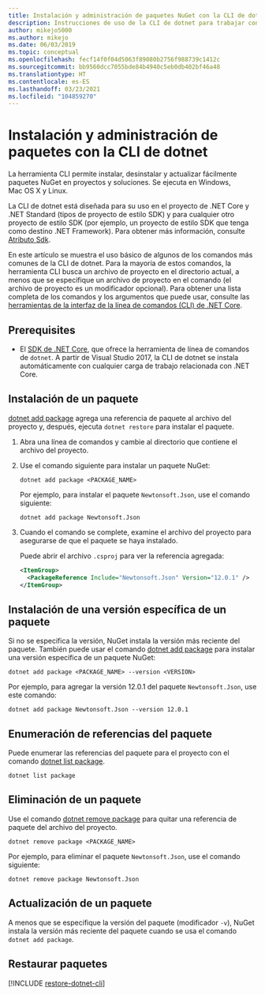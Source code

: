 ```yaml
---
title: Instalación y administración de paquetes NuGet con la CLI de dotnet
description: Instrucciones de uso de la CLI de dotnet para trabajar con paquetes NuGet.
author: mikejo5000
ms.author: mikejo
ms.date: 06/03/2019
ms.topic: conceptual
ms.openlocfilehash: fecf14f0f04d5063f89080b2756f988739c1412c
ms.sourcegitcommit: bb9560dcc7055bde84b4940c5eb0db402bf46a48
ms.translationtype: HT
ms.contentlocale: es-ES
ms.lasthandoff: 03/23/2021
ms.locfileid: "104859270"
---
```

# <a name="install-and-manage-packages-using-the-dotnet-cli"></a>Instalación y administración de paquetes con la CLI de dotnet

La herramienta CLI permite instalar, desinstalar y actualizar fácilmente paquetes NuGet en proyectos y soluciones. Se ejecuta en Windows, Mac OS X y Linux.

La CLI de dotnet está diseñada para su uso en el proyecto de .NET Core y .NET Standard (tipos de proyecto de estilo SDK) y para cualquier otro proyecto de estilo SDK (por ejemplo, un proyecto de estilo SDK que tenga como destino .NET Framework). Para obtener más información, consulte [Atributo Sdk](/dotnet/core/tools/csproj#additions).

En este artículo se muestra el uso básico de algunos de los comandos más comunes de la CLI de dotnet. Para la mayoría de estos comandos, la herramienta CLI busca un archivo de proyecto en el directorio actual, a menos que se especifique un archivo de proyecto en el comando (el archivo de proyecto es un modificador opcional). Para obtener una lista completa de los comandos y los argumentos que puede usar, consulte las [herramientas de la interfaz de la línea de comandos (CLI) de .NET Core](../reference/dotnet-commands.md).

## <a name="prerequisites"></a>Prerequisites

- El [SDK de .NET Core](https://www.microsoft.com/net/download/), que ofrece la herramienta de línea de comandos de `dotnet`. A partir de Visual Studio 2017, la CLI de dotnet se instala automáticamente con cualquier carga de trabajo relacionada con .NET Core.

## <a name="install-a-package"></a>Instalación de un paquete

[dotnet add package](/dotnet/core/tools/dotnet-add-package?tabs=netcore2x) agrega una referencia de paquete al archivo del proyecto y, después, ejecuta `dotnet restore` para instalar el paquete.

1. Abra una línea de comandos y cambie al directorio que contiene el archivo del proyecto.

2. Use el comando siguiente para instalar un paquete NuGet:

    ```dotnetcli
    dotnet add package <PACKAGE_NAME>
    ```

    Por ejemplo, para instalar el paquete `Newtonsoft.Json`, use el comando siguiente:

    ```dotnetcli
    dotnet add package Newtonsoft.Json
    ```

3. Cuando el comando se complete, examine el archivo del proyecto para asegurarse de que el paquete se haya instalado.

   Puede abrir el archivo `.csproj` para ver la referencia agregada:

    ```xml
    <ItemGroup>
      <PackageReference Include="Newtonsoft.Json" Version="12.0.1" />
    </ItemGroup>
    ```

## <a name="install-a-specific-version-of-a-package"></a>Instalación de una versión específica de un paquete

Si no se especifica la versión, NuGet instala la versión más reciente del paquete. También puede usar el comando [dotnet add package](/dotnet/core/tools/dotnet-add-package?tabs=netcore2x) para instalar una versión específica de un paquete NuGet:

```dotnetcli
dotnet add package <PACKAGE_NAME> --version <VERSION>
```

Por ejemplo, para agregar la versión 12.0.1 del paquete `Newtonsoft.Json`, use este comando:

```dotnetcli
dotnet add package Newtonsoft.Json --version 12.0.1
```

## <a name="list-package-references"></a>Enumeración de referencias del paquete

Puede enumerar las referencias del paquete para el proyecto con el comando [dotnet list package](/dotnet/core/tools/dotnet-list-package?tabs=netcore2x).

```dotnetcli
dotnet list package
```

## <a name="remove-a-package"></a>Eliminación de un paquete

Use el comando [dotnet remove package](/dotnet/core/tools/dotnet-remove-package?tabs=netcore2x) para quitar una referencia de paquete del archivo del proyecto.

```dotnetcli
dotnet remove package <PACKAGE_NAME>
```

Por ejemplo, para eliminar el paquete `Newtonsoft.Json`, use el comando siguiente:

```dotnetcli
dotnet remove package Newtonsoft.Json
```

## <a name="update-a-package"></a>Actualización de un paquete

A menos que se especifique la versión del paquete (modificador `-v`), NuGet instala la versión más reciente del paquete cuando se usa el comando `dotnet add package`.

## <a name="restore-packages"></a>Restaurar paquetes

[!INCLUDE [restore-dotnet-cli](includes/restore-dotnet-cli.md)]
